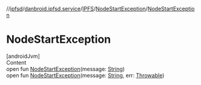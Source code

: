 //[ipfsd](../../../index.md)/[danbroid.ipfsd.service](../../index.md)/[IPFS](../index.md)/[NodeStartException](index.md)/[NodeStartException](-node-start-exception.md)



# NodeStartException  
[androidJvm]  
Content  
open fun [NodeStartException](-node-start-exception.md)(message: [String](https://developer.android.com/reference/kotlin/java/lang/String.html))  
open fun [NodeStartException](-node-start-exception.md)(message: [String](https://developer.android.com/reference/kotlin/java/lang/String.html), err: [Throwable](https://developer.android.com/reference/kotlin/java/lang/Throwable.html))  




